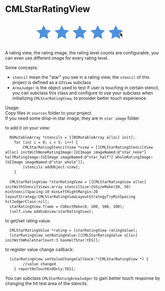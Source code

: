 CMLStarRatingView
=================

<p align="center" >
  <img src="https://raw.githubusercontent.com/carmelosui/CMLStarRatingView/master/sample.gif">
</p>

A rating view, the rating image, the rating level counts are configurable, you can even use different image for every rating level.

Some concepts:
- `stencil` mean the "star" you see in a rating view, the `stencil` of this project is defined as a `UIView` subclass
- `AreaJudger` is the object used to test if user is touching in certain stencil, you can subclass this class and configure to use your subclass when initializing `CMLStarRatingView`, to provider better touch experience.

Usage:  
Copy files in `sources` folder to your project.  
If you need some drop-in star image, they are in `star image` folder

to add it on your view:

```objc
  NSMutableArray *stencils = [[NSMutableArray alloc] init];
    for (int i = 0; i < 5; i++) {
        CMLStarRatingStencilView *view = [[CMLStarRatingStencilView alloc] initWithNoneRatingImage:[UIImage imageNamed:@"star_none"] halfRatingImage:[UIImage imageNamed:@"star_half"] wholeRatingImage:[UIImage imageNamed:@"star_whole"]];
        [stencils addObject:view];
    }
    
  CMLStarRatingView *starRatingView = [[CMLStarRatingView alloc] initWithStencilViews:array stencilSize:CGSizeMake(50, 50) minStencilSpacing:10 minLeftRightMargin:20 layoutStrategy:CMLStarRatingViewLayoutStrategyTryMinSpacing hitJudgerClass:nil];
  starRatingView.frame = CGRectMake(0, 200, 500, 100);
  [self.view addSubview:starRatingView];
```

to get/set rating value:
```objc
  CMLStarRatingValue *rating = [starRatingView ratingValue];
  [starRatingView setRatingValue:[[CMLStarRatingValue alloc] initWithWholeStarCount:3 hasHalfStar:YES]];
```

to register value change callback:
```objc
  [starRatingView setValueChangeCallback:^(CMLStarRatingView *) {
        //value changed
    } reportOnTouchEndOnly:YES];
```

You can subclass `CMLStarRatingAreaJudger` to gain better touch response by changing the hit test area of the stencils.
